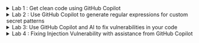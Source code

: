 <details>
<summary>Lab 1 : Get clean code using GitHub Copilot</summary>

In this exercise we will use GitHub Copilot to give us give us code suggestions for a Delete record usecase. The functionality we have to implement is, ask Copilot to create a function which deletes an art piece from the `gallery` table based on the `title` name and `gallery id`

1. Open the file `main.go` in the Codespace ide under the `gallery` folder in root
2. At the end of the `Update` function you can enter the below prompt to ask GitHub Copilot for the Go code to delte items from gallery table
3. If you see the code recommendation from GitHub Copilot, it has recommended an SQL operation using parameterized queries instead of user input appended queries
4. This demonstrates how GitHub Copilot filters out security vulnerabilities in code recommended. [Further reading](https://github.blog/2023-02-14-github-copilot-now-has-a-better-ai-model-and-new-capabilities/#filtering-out-security-vulnerabilities-with-a-new-ai-system)


`//write a function that deletes an art piece from the gallery table based on the title name and gallery id`

```
/ write a function that deletes a record from the gallery table based on the gallery id and title name
func (g Gallery) DeleteGallery(title string) error {
	db := GetDb()
	stmt, err := db.Prepare("DELETE FROM gallery WHERE title = ? and id = ?")
	if err != nil {
		return err
	}
	defer stmt.Close()
}

```
</details>

<details>
    <summary>Lab 2 : Use GitHub Copilot to generate regular expressions for custom secret patterns</summary>

#### Enabling secret scanning
Secret scanning can be enabled in the settings of an organization or a repository. If Advanced Security is not enabled yet, then enable that first (same settings screen).

1. Go to the repository settings and enable secret scanning in the `Code security and analysis` section.

#### Viewing and managing results
After a few minutes, the `Security` tab in the repository will indicate that there are new security alerts.

- Go to the `Secret scanning` section to view the detected secrets.

For each secret, look at the options to close it and determine which one is most suitable.

2. This source code already has a secret hardcoded in a properties file by the name `connection.properties` file under the `storage-service` root folder

The secret key `mona_value_abc124` is hardcoded in the properties file. We will use GitHub Copilot chat to get a suggestion of a regular expression that can be fed into the GitHub Custom Patterns for Secret Scanning. This exercise will demonstrate how GitHub Copilot can assist users and security architects and administrators to create high fidelity regular expressions when enough context about a secret pattern is given to GitHub Copilot

In the GitHUb Copilot for Chat window in the VS Code IDE, we can type in a prompt like below. Copilot will respond back with a regular expression pattern
`help me create a regular expression for the following string mona_value_`
Copilot will respond back with a regular expression pattern as shown below in the screen grab

![image](https://github.com/advanced-security-demo/mona-gallery/assets/79184790/aa7e0f84-4589-4daa-9972-db0c6d80de7b)

3. But here, let us give a little more context to GitHub Copilot, and ask it a very specific regular expression for the parrern under discussion. Assume that we know that the custom secret pattern always ends with an alphanumeric character of length 6. Lets rephrase our prompt in GitHub Copilot Chat and ask for a modified version of the regular expression. 

![image](https://github.com/advanced-security-demo/mona-gallery/assets/79184790/836d0a75-6838-412c-956a-46c2034176dd)

4. In this case if you see, GitHub copilot has given us a very specific regular expression which which checks for a the string `mona_value_abc124` and gave us a regex as follows `mona_value_[a-zA-Z0-9]{6}`

5. Next, navigate to your `Settings` section in your repository
6. Click on the `Code security and analysis` section on the left navigation pane
7. Next enable `Secret Scanning` option in the GitHub settings page
8. Under Seceet Scanning we will have a section called `Custom Patterns`. This is where we will create a new pattern to capture the secret `mona_value_abc124`. 
9. Click on `New Pattern` and key in a Pattern name & the regular expression prompted by GitHub Copilot in step 3 under the section `Secret format (specified as a regular expression)`
10. Provide a `Test string` to test that the regular expression captures your intended secret pattern. And then click on `Save and dry run`
11. Once the dry run in over, click on `Publish pattern`. With this step completed, you can navigate to `Security` section in the repository and you can see that a new secret has been identified by GitHub Secret Scanning and has been flagged as a vulnerability

![image](https://github.com/Ent-Org/mona-gallery/assets/79184790/c4ba9148-facb-44ad-92f5-8f9a854a56e9)

</details>

<details>
    
<summary>Lab 3: Use GitHub Copilot and AI to fix vulnerabilities in your code</summary>

#### Sanitize Input 

In this exercise we will attempt to remediate the SQL Injection vulnerability that exists in `main.go` on line 308. 

![image](https://github.com/octodemo/universe-wip/assets/68650974/c88eccf2-224d-4de9-a31c-3d555db65f67)

Input sanitization is a fundamental security practice to prevent SQL injection attacks.

1. Create a branch called `sql-injection-fix`. If using codespaces you can run the command `git checkout -b sql-injection-fix`

2. Add the following sanitization function on line 201 of `frontend/components/Gallery.vue`

```js
function sanitizeInput(input) {
    if (input == null) {
        return "";
    }
    // Replace all occurrences of apostrophe with two consecutive apostrophes
    input = input.replace("'", "''");
    // Remove all multi-line or single-line comments
    input = input.replace(/\/\*[\s\S]*?\*\/|\/\/.*/, "");
    //Remove all SQL comments
    input = input.replace("--", " ")
    // Remove all inline semicolons
    input = input.replace(";", "");
    return input;
}
```
Add the following to line 250 of `/frontend/components/Gallery.vue`
```
    artItem.description = sanitizeInput(artItem.description)
    artItem.title = sanitizeInput(artItem.title)
```

3. Commit and push the code to the `sanitize-input` branch. If running codespaces, you can runn the following git commands:
```bash
git add .
git commit -m "Added sanitization method to Gallery.vue"
git push --set-upstream origin sanitiza-input
```

4. Raise a Pull Request to the `main` branch and wait for CodeQL to complete analysis on the pull request


#### Autofix Feature

You should see the following on your pull request. 

![image](https://github.com/octodemo/universe-wip/assets/68650974/906ed843-8b36-4397-b972-f5cef437a4c6)

Our function only replaced the first occurance of the string. Autofix has suggested a fix to replace the string with a regular expression and uses the `g` flag to ensure all occurrences are replaced.

Commit the fix suggested by the autofix feature. 

#### Copilot

Our sanitize function only applies to the UI. We will still be vulnerable if we expose the Update method as an API or other medium. 
Let's ask Copilot how we could fix this sanization problem.

In codespaces use the sarif viewer to navigate to the SQL Injection vulnerability located in gallery/main.go on line 308.
Note if the Sarif Viewer is not loading the correct SARIF you can use the one provided in the universe-utils/go.sarif

1. Select the `Fix using Copilot Option'
![image](https://github.com/octodemo/universe-wip/assets/68650974/f0986539-e074-4403-b356-2fe49bd07ac4)

Copilot should propose the following fix. Click Accept

![image](https://github.com/octodemo/universe-wip/assets/68650974/ad41524c-409d-44f0-9950-bc4e5446e2fa)


2. Commit and push in your code. Wait until CodeQL has completed analysis and merge to Main

### XSS Vulnerability - Bonus Questions

1. There is a custom codeql query written specifically for finding vue related xss vulnerabilities specific to this codebase. Use Copilot chat to better understand this query? Hint: Context is key. Make sure you provide copilot with as much information as possible.

Answer:

![image](https://github.com/octodemo/universe-wip/assets/68650974/ef3890a9-30b4-41f0-b2a3-ff725b40d95c)

![image](https://github.com/octodemo/universe-wip/assets/68650974/087a1366-71c5-4f0c-9507-74977890bbd4)
   

</details>

<details>
<summary>Lab 4 : Fixing Injection Vulnerability with assistance from GitHub Copilot</summary>

In this exercise we will use GitHub Copilot to suggest us a fix for the **Injection Vulnerability**. If you navigate to the **Security**
section in the GitHub UI under the working repository, clicking on the **Code scanning** menu on the left hand side will list all the CodeQL vulnerabilities that were reported post the scan. We are particularly concerned about fixing the Injection vulnerability highlighted in the below screen shot.
![image](https://github.com/octodemo/universe-wip/assets/79184790/e17d7db8-662b-4050-a502-dab50304596c)

To fix this vulnerability we are going to ask GitHub Coliot Chat to provide us a fix for the code and see what recommendations that GitHub Copilot comes up with.

1. Open the file `main.go` under `gallery` service
2. Navigate to the `Update` method, where the Injection Vulnerability is reported
3. This is where we are going to ask GitHub Copilot to provide us a fix for the code
4. You can see the below screen shot where Copilot provided us with a recommendation and it is up to us to `Accept` or `Reject` the code suggestion

![image](https://github.com/octodemo/universe-wip/assets/79184790/254b985b-1d92-481b-9008-d00ec8a9ecbf)

4. Let's go ahead and accept the suggestion
5. Next let's go ahead and commit the code back to GitHub repo and this should trigger another CodeQL scan

![image](https://github.com/octodemo/universe-wip/assets/79184790/521fb3b7-0d9e-4609-8723-44442dad28b7)

6. Once the CodeQL scan is completed, we can check that the Injection vulnerability for which GitHub Copoilot suggested a code fix, has been marked as `Fixed` in GitHub

![image](https://github.com/octodemo/universe-wip/assets/79184790/7ceb75e3-4894-45cb-a59a-f2bcb712a07b)

7. This concludes our exercise as to how we can use GitHub Copilot to get recommendations for fixing vulnerabilities in your code
</details>



